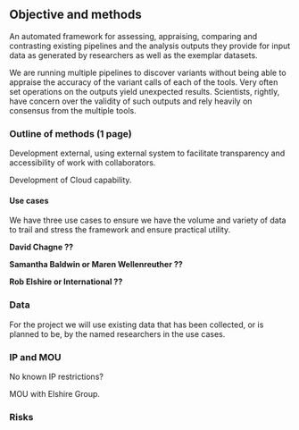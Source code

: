## Objective and methods

An automated framework for assessing, appraising, comparing and contrasting existing pipelines and the analysis outputs they provide for input data as generated by researchers as well as the exemplar datasets.

We are running multiple pipelines to discover variants without being able to appraise the accuracy of the variant calls of each of the tools. Very often set operations on the outputs yield unexpected results. Scientists, rightly, have concern over the validity of such outputs and rely heavily on consensus from the multiple tools.


### Outline of methods (1 page)

Development external, using external system to facilitate transparency and accessibility of work with collaborators.

Development of Cloud capability.

#### Use cases

We have three use cases to ensure we have the volume and variety of data to trail and stress the framework and ensure practical utility.

**David Chagne ??**

**Samantha Baldwin or Maren Wellenreuther ??**

**Rob Elshire or International ??**

### Data

For the project we will use existing data that has been collected, or is planned to be, by the named researchers in the use cases.

### IP and MOU

No known IP restrictions?

MOU with Elshire Group.

### Risks
